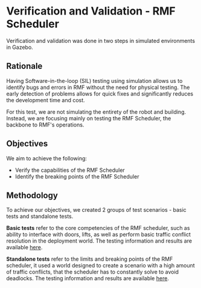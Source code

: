 # Verification and Validation - RMF Scheduler

Verification and validation was done in two steps in simulated environments in Gazebo.

## Rationale

Having Software-in-the-loop (SIL) testing using simulation allows us to identify bugs and errors in RMF without the need for physical testing. The early detection of problems allows for quick fixes and significantly reduces the development time and cost.

For this test, we are not simulating the entirety of the robot and building. Instead, we are focusing mainly on testing the RMF Scheduler, the backbone to RMF's operations.

## Objectives

We aim to achieve the following:

- Verify the capabilities of the RMF Scheduler
- Identify the breaking points of the RMF Scheduler


## Methodology

To achieve our objectives, we created 2 groups of test scenarios - basic tests and standalone tests.

**Basic tests** refer to the core competencies of the RMF scheduler, such as ability to interface with doors, lifts, as well as perform basic traffic conflict resolution in the deployment world. The testing information and results are available [here](../content/basic-tests.md).

**Standalone tests** refer to the limits and breaking points of the RMF scheduler, it used a world designed to create a scenario with a high amount of traffic conflicts, that the scheduler has to constantly solve to avoid deadlocks. The testing information and results are available [here](../content/standalone-tests.md).
